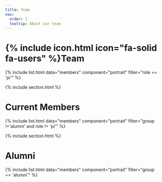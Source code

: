```yaml
---
title: Team
nav:
  order: 1
  tooltip: About our team
---
```


# {% include icon.html icon="fa-solid fa-users" %}Team

{% include list.html data="members" component="portrait" filter="role == 'pi'" %}

{% include section.html %}

# Current Members

{% include list.html data="members" component="portrait" filter="group !='alumni' and role != 'pi'" %}


{% include section.html %}

# Alumni

{% include list.html data="members" component="portrait" filter="group == 'alumni'" %}
